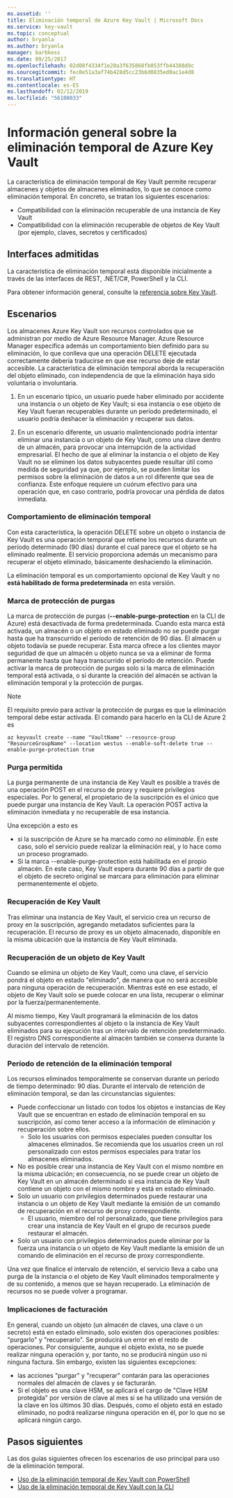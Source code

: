 ```yaml
---
ms.assetid: ''
title: Eliminación temporal de Azure Key Vault | Microsoft Docs
ms.service: key-vault
ms.topic: conceptual
author: bryanla
ms.author: bryanla
manager: barbkess
ms.date: 09/25/2017
ms.openlocfilehash: 02d08f4334f1e20a3f635868fb053ffb44388d9c
ms.sourcegitcommit: fec0e51a3af74b428d5cc23b6d0835ed0ac1e4d8
ms.translationtype: HT
ms.contentlocale: es-ES
ms.lasthandoff: 02/12/2019
ms.locfileid: "56108033"
---
```

# <a name="azure-key-vault-soft-delete-overview"></a>Información general sobre la eliminación temporal de Azure Key Vault

La característica de eliminación temporal de Key Vault permite recuperar almacenes y objetos de almacenes eliminados, lo que se conoce como eliminación temporal. En concreto, se tratan los siguientes escenarios:

- Compatibilidad con la eliminación recuperable de una instancia de Key Vault
- Compatibilidad con la eliminación recuperable de objetos de Key Vault (por ejemplo, claves, secretos y certificados)

## <a name="supporting-interfaces"></a>Interfaces admitidas

La característica de eliminación temporal está disponible inicialmente a través de las interfaces de REST, .NET/C#, PowerShell y la CLI.

Para obtener información general, consulte la [referencia sobre Key Vault](https://docs.microsoft.com/azure/key-vault/).

## <a name="scenarios"></a>Escenarios

Los almacenes Azure Key Vault son recursos controlados que se administran por medio de Azure Resource Manager. Azure Resource Manager especifica además un comportamiento bien definido para su eliminación, lo que conlleva que una operación DELETE ejecutada correctamente debería traducirse en que ese recurso deje de estar accesible. La característica de eliminación temporal aborda la recuperación del objeto eliminado, con independencia de que la eliminación haya sido voluntaria o involuntaria.

1. En un escenario típico, un usuario puede haber eliminado por accidente una instancia o un objeto de Key Vault; si esa instancia o ese objeto de Key Vault fueran recuperables durante un período predeterminado, el usuario podría deshacer la eliminación y recuperar sus datos.

2. En un escenario diferente, un usuario malintencionado podría intentar eliminar una instancia o un objeto de Key Vault, como una clave dentro de un almacén, para provocar una interrupción de la actividad empresarial. El hecho de que al eliminar la instancia o el objeto de Key Vault no se eliminen los datos subyacentes puede resultar útil como medida de seguridad ya que, por ejemplo, se pueden limitar los permisos sobre la eliminación de datos a un rol diferente que sea de confianza. Este enfoque requiere un cuórum efectivo para una operación que, en caso contrario, podría provocar una pérdida de datos inmediata.

### <a name="soft-delete-behavior"></a>Comportamiento de eliminación temporal

Con esta característica, la operación DELETE sobre un objeto o instancia de Key Vault es una operación temporal que retiene los recursos durante un período determinado (90 días) durante el cual parece que el objeto se ha eliminado realmente. El servicio proporciona además un mecanismo para recuperar el objeto eliminado, básicamente deshaciendo la eliminación. 

La eliminación temporal es un comportamiento opcional de Key Vault y no **está habilitado de forma predeterminada** en esta versión. 

### <a name="purge-protection--flag"></a>Marca de protección de purgas
La marca de protección de purgas (**--enable-purge-protection** en la CLI de Azure) está desactivada de forma predeterminada. Cuando esta marca está activada, un almacén o un objeto en estado eliminado no se puede purgar hasta que ha transcurrido el período de retención de 90 días. El almacén u objeto todavía se puede recuperar. Esta marca ofrece a los clientes mayor seguridad de que un almacén u objeto nunca se va a eliminar de forma permanente hasta que haya transcurrido el período de retención. Puede activar la marca de protección de purgas solo si la marca de eliminación temporal está activada, o si durante la creación del almacén se activan la eliminación temporal y la protección de purgas.

> [!NOTE] 
   El requisito previo para activar la protección de purgas es que la eliminación temporal debe estar activada.
El comando para hacerlo en la CLI de Azure 2 es

```
az keyvault create --name "VaultName" --resource-group "ResourceGroupName" --location westus --enable-soft-delete true --enable-purge-protection true
```

### <a name="permitted-purge"></a>Purga permitida

La purga permanente de una instancia de Key Vault es posible a través de una operación POST en el recurso de proxy y requiere privilegios especiales. Por lo general, el propietario de la suscripción es el único que puede purgar una instancia de Key Vault. La operación POST activa la eliminación inmediata y no recuperable de esa instancia. 

Una excepción a esto es
- si la suscripción de Azure se ha marcado como *no eliminable*. En este caso, solo el servicio puede realizar la eliminación real, y lo hace como un proceso programado. 
- Si la marca --enable-purge-protection está habilitada en el propio almacén. En este caso, Key Vault espera durante 90 días a partir de que el objeto de secreto original se marcara para eliminación para eliminar permanentemente el objeto.

### <a name="key-vault-recovery"></a>Recuperación de Key Vault

Tras eliminar una instancia de Key Vault, el servicio crea un recurso de proxy en la suscripción, agregando metadatos suficientes para la recuperación. El recurso de proxy es un objeto almacenado, disponible en la misma ubicación que la instancia de Key Vault eliminada. 

### <a name="key-vault-object-recovery"></a>Recuperación de un objeto de Key Vault

Cuando se elimina un objeto de Key Vault, como una clave, el servicio pondrá el objeto en estado "eliminado", de manera que no será accesible para ninguna operación de recuperación. Mientras esté en ese estado, el objeto de Key Vault solo se puede colocar en una lista, recuperar o eliminar por la fuerza/permanentemente. 

Al mismo tiempo, Key Vault programará la eliminación de los datos subyacentes correspondientes al objeto o la instancia de Key Vault eliminados para su ejecución tras un intervalo de retención predeterminado. El registro DNS correspondiente al almacén también se conserva durante la duración del intervalo de retención.

### <a name="soft-delete-retention-period"></a>Período de retención de la eliminación temporal

Los recursos eliminados temporalmente se conservan durante un período de tiempo determinado: 90 días. Durante el intervalo de retención de eliminación temporal, se dan las circunstancias siguientes:

- Puede confeccionar un listado con todos los objetos e instancias de Key Vault que se encuentran en estado de eliminación temporal en su suscripción, así como tener acceso a la información de eliminación y recuperación sobre ellos.
    - Solo los usuarios con permisos especiales pueden consultar los almacenes eliminados. Se recomienda que los usuarios creen un rol personalizado con estos permisos especiales para tratar los almacenes eliminados.
- No es posible crear una instancia de Key Vault con el mismo nombre en la misma ubicación; en consecuencia, no se puede crear un objeto de Key Vault en un almacén determinado si esa instancia de Key Vault contiene un objeto con el mismo nombre y está en estado eliminado. 
- Solo un usuario con privilegios determinados puede restaurar una instancia o un objeto de Key Vault mediante la emisión de un comando de recuperación en el recurso de proxy correspondiente.
    - El usuario, miembro del rol personalizado, que tiene privilegios para crear una instancia de Key Vault en el grupo de recursos puede restaurar el almacén.
- Solo un usuario con privilegios determinados puede eliminar por la fuerza una instancia o un objeto de Key Vault mediante la emisión de un comando de eliminación en el recurso de proxy correspondiente.

Una vez que finalice el intervalo de retención, el servicio lleva a cabo una purga de la instancia o el objeto de Key Vault eliminados temporalmente y de su contenido, a menos que se hayan recuperado. La eliminación de recursos no se puede volver a programar.

### <a name="billing-implications"></a>Implicaciones de facturación

En general, cuando un objeto (un almacén de claves, una clave o un secreto) está en estado eliminado, solo existen dos operaciones posibles: "purgarlo" y "recuperarlo". Se producirá un error en el resto de operaciones. Por consiguiente, aunque el objeto exista, no se puede realizar ninguna operación y, por tanto, no se producirá ningún uso ni ninguna factura. Sin embargo, existen las siguientes excepciones:

- las acciones "purgar" y "recuperar" contarán para las operaciones normales del almacén de claves y se facturarán.
- Si el objeto es una clave HSM, se aplicará el cargo de "Clave HSM protegida" por versión de clave al mes si se ha utilizado una versión de la clave en los últimos 30 días. Después, como el objeto está en estado eliminado, no podrá realizarse ninguna operación en él, por lo que no se aplicará ningún cargo.

## <a name="next-steps"></a>Pasos siguientes

Las dos guías siguientes ofrecen los escenarios de uso principal para uso de la eliminación temporal.

- [Uso de la eliminación temporal de Key Vault con PowerShell](key-vault-soft-delete-powershell.md) 
- [Uso de la eliminación temporal de Key Vault con la CLI](key-vault-soft-delete-cli.md)

